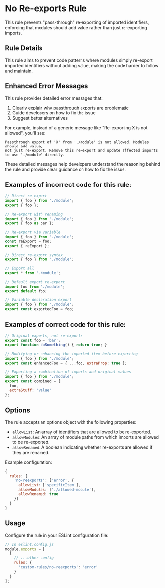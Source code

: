 # No Re-exports Rule

This rule prevents "pass-through" re-exporting of imported identifiers, enforcing that modules should add value rather than just re-exporting imports.

## Rule Details

This rule aims to prevent code patterns where modules simply re-export imported identifiers without adding value, making the code harder to follow and maintain.

## Enhanced Error Messages

This rule provides detailed error messages that:

1. Clearly explain why passthrough exports are problematic
2. Guide developers on how to fix the issue
3. Suggest better alternatives

For example, instead of a generic message like "Re-exporting X is not allowed", you'll see:

```
Passthrough export of 'X' from './module' is not allowed. Modules should add value, 
not just re-export. Remove this re-export and update affected imports to use './module' directly.
```

These detailed messages help developers understand the reasoning behind the rule and provide clear guidance on how to fix the issue.

## Examples of incorrect code for this rule:

```js
// Direct re-export
import { foo } from './module';
export { foo };

// Re-export with renaming
import { foo } from './module';
export { foo as bar };

// Re-export via variable
import { foo } from './module';
const reExport = foo;
export { reExport };

// Direct re-export syntax
export { foo } from './module';

// Export all
export * from './module';

// Default export re-export
import foo from './module';
export default foo;

// Variable declaration export
import { foo } from './module';
export const exportedFoo = foo;
```

## Examples of correct code for this rule:

```js
// Original exports, not re-exports
export const foo = 'bar';
export function doSomething() { return true; }

// Modifying or enhancing the imported item before exporting
import { foo } from './module';
export const enhancedFoo = { ...foo, extraProp: true };

// Exporting a combination of imports and original values
import { foo } from './module';
export const combined = {
  foo,
  extraStuff: 'value'
};
```

## Options

The rule accepts an options object with the following properties:

* `allowList`: An array of identifiers that are allowed to be re-exported.
* `allowModules`: An array of module paths from which imports are allowed to be re-exported.
* `allowRenamed`: A boolean indicating whether re-exports are allowed if they are renamed.

Example configuration:

```js
{
  rules: {
    'no-reexports': ['error', {
      allowList: ['specificItem'],
      allowModules: ['./allowed-module'],
      allowRenamed: true
    }]
  }
}
```

## Usage

Configure the rule in your ESLint configuration file:

```js
// In eslint.config.js
module.exports = [
  {
    // ...other config
    rules: {
      'custom-rules/no-reexports': 'error'
    }
  }
];
``` 